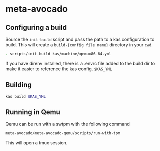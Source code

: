 # meta-avocado


## Configuring a build

Source the `init-build` script and pass the path to a kas configuration to build. This will create a `build-{config file name}` directory in your `cwd`.

```bash
. scripts/init-build kas/machine/qemux86-64.yml
```

If you have direnv installed, there is a .envrc file added to the build dir to make it easier to reference the kas config. `$KAS_YML`

## Building

```bash
kas build $KAS_YML
```

## Running in Qemu

Qemu can be run with a swtpm with the following command

```bash
meta-avocado/meta-avocado-qemu/scripts/run-with-tpm
```

This will open a tmux session.
